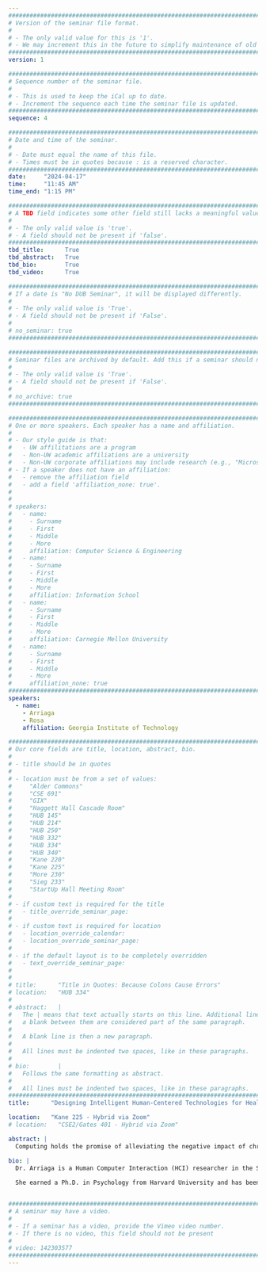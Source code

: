 ```yaml
---
################################################################################
# Version of the seminar file format.
#
# - The only valid value for this is '1'.
# - We may increment this in the future to simplify maintenance of old seminars.
################################################################################
version: 1

################################################################################
# Sequence number of the seminar file.
#
# - This is used to keep the iCal up to date.
# - Increment the sequence each time the seminar file is updated.
################################################################################
sequence: 4

################################################################################
# Date and time of the seminar.
#
# - Date must equal the name of this file.
# - Times must be in quotes because : is a reserved character.
################################################################################
date:     "2024-04-17"
time:     "11:45 AM"
time_end: "1:15 PM"

################################################################################
# A TBD field indicates some other field still lacks a meaningful value.
#
# - The only valid value is 'true'.
# - A field should not be present if 'false'.
################################################################################
tbd_title:      True
tbd_abstract:   True
tbd_bio:        True
tbd_video:      True

################################################################################
# If a date is "No DUB Seminar", it will be displayed differently.
#
# - The only valid value is 'True'.
# - A field should not be present if 'False'.
#
# no_seminar: true
################################################################################

################################################################################
# Seminar files are archived by default. Add this if a seminar should not be.
#
# - The only valid value is 'True'.
# - A field should not be present if 'False'.
#
# no_archive: true
################################################################################

################################################################################
# One or more speakers. Each speaker has a name and affiliation.
#
# - Our style guide is that:
#   - UW affilitations are a program
#   - Non-UW academic affiliations are a university
#   - Non-UW corporate affiliations may include research (e.g., "Microsoft Research")
# - If a speaker does not have an affiliation:
#   - remove the affiliation field
#   - add a field 'affiliation_none: true'.
#
#
# speakers:
#   - name: 
#     - Surname
#     - First
#     - Middle
#     - More
#     affiliation: Computer Science & Engineering 
#   - name: 
#     - Surname
#     - First
#     - Middle
#     - More
#     affiliation: Information School 
#   - name: 
#     - Surname
#     - First
#     - Middle
#     - More
#     affiliation: Carnegie Mellon University 
#   - name:
#     - Surname
#     - First
#     - Middle
#     - More
#     affiliation_none: true
################################################################################
speakers:
  - name: 
    - Arriaga
    - Rosa
    affiliation: Georgia Institute of Technology

################################################################################
# Our core fields are title, location, abstract, bio.
#
# - title should be in quotes
#
# - location must be from a set of values:
#     "Alder Commons"
#     "CSE 691"
#     "GIX"
#     "Haggett Hall Cascade Room"
#     "HUB 145"
#     "HUB 214"
#     "HUB 250"
#     "HUB 332"
#     "HUB 334"
#     "HUB 340"
#     "Kane 220"
#     "Kane 225"
#     "More 230"
#     "Sieg 233"
#     "StartUp Hall Meeting Room"
#
# - if custom text is required for the title
#   - title_override_seminar_page:
#
# - if custom text is required for location
#   - location_override_calendar:
#   - location_override_seminar_page:
#
# - if the default layout is to be completely overridden
#   - text_override_seminar_page:
#
#
# title:      "Title in Quotes: Because Colons Cause Errors"
# location:   "HUB 334"
#
# abstract:   |
#   The | means that text actually starts on this line. Additional lines without
#   a blank between them are considered part of the same paragraph.
#
#   A blank line is then a new paragraph.
#
#   All lines must be indented two spaces, like in these paragraphs.
#
# bio:        |
#   Follows the same formatting as abstract.
#
#   All lines must be indented two spaces, like in these paragraphs.
################################################################################
title:      "Designing Intelligent Human-Centered Technologies for Health and Wellness"

location:   "Kane 225 - Hybrid via Zoom"
# location:   "CSE2/Gates 401 - Hybrid via Zoom"

abstract: |
  Computing holds the promise of alleviating the negative impact of chronic disease and mental health disorders by scaling human effort over time and space. Four in ten adults in the US have two or more chronic illnesses, and one in five adults experiences a mental illness. The urgent need to improve chronic care calls for robust and reliable technology that is readily available to integrate into care-ecologies. In this talk, I will demonstrate how human-centered computing can leverage the generalizability of theoretical frameworks to build systems for asthma, PTSD, and diabetes. I will discuss the unique challenges in their context of care: for patients with asthma and diabetes including poor patient engagement and lack of continuity of care, while PTSD therapy is limited by over-reliance on patient self-reports and clinician intuition. I will present theory-driven technology interventions that address these issues and describe how AI could transform patient care and expedite clinician training. I will also discuss how ecological computing systems can lead to improved health and wellness in diverse populations. 

bio: |
  Dr. Arriaga is a Human Computer Interaction (HCI) researcher in the School of Interactive Computing. Her current research is in mental health and chronic care management. She designs technology to increase patient engagement, support continuity of care, enhance clinical decision making and mediate patient-provider communication.  She has received NSF awards to develop computational systems to improve PTSD treatment and recovery (NSF Smart & Connected Health), and to incorporate AI into the clinical work-force (NSF Future of Work). She is also funded by the American Diabetes Association to create a diabetic foot ulcer care system.
 
  She earned a Ph.D. in Psychology from Harvard University and has been at GT since 2007. From 2019 to 2022 she was the Associate Chair of Graduate Studies in Interactive Computing. She has graduated 8 PhD students and advised numerous MS and undergraduate students. Her User Experience Design MOOC for the Georgia Tech-Coursera partnership has been completed by over 40k learners (with 4.5/5-star rating) and was cited as one of the top 250 online courses of all time.  


################################################################################
# A seminar may have a video.
#
# - If a seminar has a video, provide the Vimeo video number.
# - If there is no video, this field should not be present
#
# video: 142303577
################################################################################
---
```

